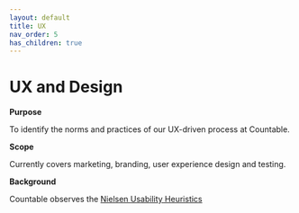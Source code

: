 ```yaml
---
layout: default
title: UX
nav_order: 5
has_children: true
---
```


# UX and Design

**Purpose**

To identify the norms and practices of our UX-driven process at Countable.

**Scope**

Currently covers marketing, branding, user experience design and testing.

**Background**

Countable observes the [Nielsen Usability Heuristics](https://www.nngroup.com/articles/ten-usability-heuristics/)
